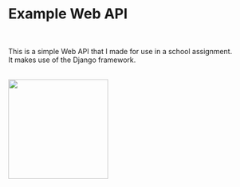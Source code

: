 <h1>Example Web API</h1>
<br>
<p>
    This is a simple Web API that I made for use in a school assignment.
    <br>
    It makes use of the Django framework.
</p>

<br>

<img style="width: 200px; height:auto;" src="https://slade-international.com/images/portfolio-images/python-django.png">
